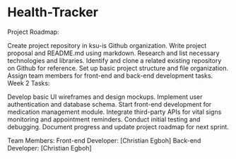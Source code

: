 # Health-Tracker
  Project Roadmap:

 Create project repository in ksu-is Github organization.
 Write project proposal and README.md using markdown.
 Research and list necessary technologies and libraries.
 Identify and clone a related existing repository on Github for reference.
 Set up basic project structure and file organization.
 Assign team members for front-end and back-end development tasks.
 Week 2 Tasks:

 Develop basic UI wireframes and design mockups.
 Implement user authentication and database schema.
 Start front-end development for medication management module.
 Integrate third-party APIs for vital signs monitoring and appointment reminders.
 Conduct initial testing and debugging.
 Document progress and update project roadmap for next sprint.

 Team Members:
 Front-end Developer: [Christian Egboh]
 Back-end Developer: [Christian Egboh]
